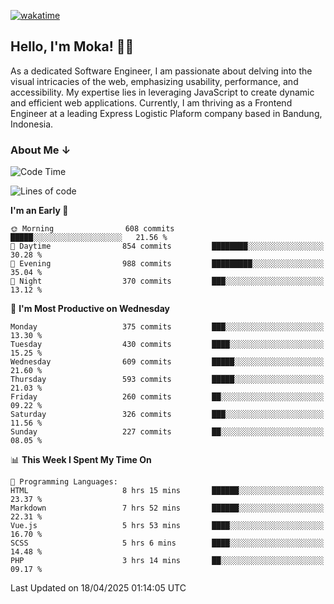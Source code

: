 [![wakatime](https://wakatime.com/badge/user/af9abd23-dba3-4dbe-973c-b045a9417a55.svg?style=social)](https://wakatime.com/@af9abd23-dba3-4dbe-973c-b045a9417a55)
## Hello, I'm Moka! 👋🏼


As a dedicated Software Engineer, I am passionate about delving into the visual intricacies of the web, emphasizing usability, performance, and accessibility. My expertise lies in leveraging JavaScript to create dynamic and efficient web applications. Currently, I am thriving as a Frontend Engineer at a leading Express Logistic Plaform company based in Bandung, Indonesia.

### About Me ↓

<!--START_SECTION:waka-->
![Code Time](http://img.shields.io/badge/Code%20Time-11%2C887%20hrs%2044%20mins-blue)

![Lines of code](https://img.shields.io/badge/From%20Hello%20World%20I%27ve%20Written-4.2%20million%20lines%20of%20code-blue)

**I'm an Early 🐤** 

```text
🌞 Morning                608 commits         █████░░░░░░░░░░░░░░░░░░░░   21.56 % 
🌆 Daytime                854 commits         ████████░░░░░░░░░░░░░░░░░   30.28 % 
🌃 Evening                988 commits         █████████░░░░░░░░░░░░░░░░   35.04 % 
🌙 Night                  370 commits         ███░░░░░░░░░░░░░░░░░░░░░░   13.12 % 
```
📅 **I'm Most Productive on Wednesday** 

```text
Monday                   375 commits         ███░░░░░░░░░░░░░░░░░░░░░░   13.30 % 
Tuesday                  430 commits         ████░░░░░░░░░░░░░░░░░░░░░   15.25 % 
Wednesday                609 commits         █████░░░░░░░░░░░░░░░░░░░░   21.60 % 
Thursday                 593 commits         █████░░░░░░░░░░░░░░░░░░░░   21.03 % 
Friday                   260 commits         ██░░░░░░░░░░░░░░░░░░░░░░░   09.22 % 
Saturday                 326 commits         ███░░░░░░░░░░░░░░░░░░░░░░   11.56 % 
Sunday                   227 commits         ██░░░░░░░░░░░░░░░░░░░░░░░   08.05 % 
```


📊 **This Week I Spent My Time On** 

```text
💬 Programming Languages: 
HTML                     8 hrs 15 mins       ██████░░░░░░░░░░░░░░░░░░░   23.37 % 
Markdown                 7 hrs 52 mins       ██████░░░░░░░░░░░░░░░░░░░   22.31 % 
Vue.js                   5 hrs 53 mins       ████░░░░░░░░░░░░░░░░░░░░░   16.70 % 
SCSS                     5 hrs 6 mins        ████░░░░░░░░░░░░░░░░░░░░░   14.48 % 
PHP                      3 hrs 14 mins       ██░░░░░░░░░░░░░░░░░░░░░░░   09.17 % 
```


 Last Updated on 18/04/2025 01:14:05 UTC
<!--END_SECTION:waka-->
